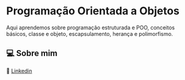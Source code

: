 # Programação Orientada a Objetos

Aqui aprendemos sobre programação estruturada e POO, conceitos básicos, classe e objeto, escapsulamento, herança e polimorfismo.



## :computer: Sobre mim

:small_blue_diamond: [Linkedin](https://www.linkedin.com/in/valeriocesar/)

